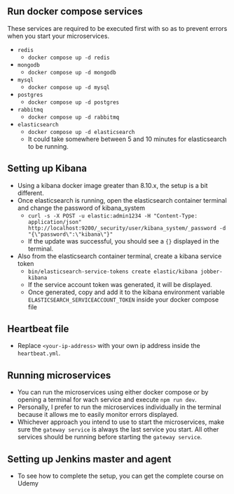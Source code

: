 ## Run docker compose services
These services are required to be executed first with so as to prevent errors when you start your microservices.

- `redis`
  - `docker compose up -d redis`
- `mongodb`
  - `docker compose up -d mongodb`
- `mysql`
  - `docker compose up -d mysql`
- `postgres`
  - `docker compose up -d postgres`
- `rabbitmq`
  - `docker compose up -d rabbitmq`
- `elasticsearch`
  - `docker compose up -d elasticsearch`
  - It could take somewhere between 5 and 10 minutes for elasticsearch to be running.

## Setting up Kibana

- Using a kibana docker image greater than 8.10.x, the setup is a bit different.
- Once elasticsearch is running, open the elasticsearch container terminal and change the password of kibana_system
  - `curl -s -X POST -u elastic:admin1234 -H "Content-Type: application/json" http://localhost:9200/_security/user/kibana_system/_password -d "{\"password\":\"kibana\"}"`
  - If the update was successful, you should see a `{}` displayed in the terminal.
- Also from the elasticsearch container terminal, create a kibana service token
  - `bin/elasticsearch-service-tokens create elastic/kibana jobber-kibana`
  - If the service account token was generated, it will be displayed.
  - Once generated, copy and add it to the kibana environment variable `ELASTICSEARCH_SERVICEACCOUNT_TOKEN` inside your docker compose file

## Heartbeat file

- Replace `<your-ip-address>` with your own ip address inside the `heartbeat.yml`.

## Running microservices

- You can run the microservices using either docker compose or by opening a terminal for wach service and execute `npm run dev`.
- Personally, I prefer to run the microservices individually in the terminal because it allows me to easily monitor errors displayed.
- Whichever approach you intend to use to start the microservices, make sure the `gateway service` is always the last service you start. All other services should be running before starting the `gateway service`.

## Setting up Jenkins master and agent

- To see how to complete the setup, you can get the complete course on Udemy

